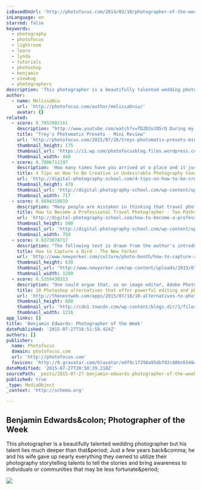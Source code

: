 ```yaml
---
isBasedOnUrl: 'http://photofocus.com/2014/03/10/photographer-of-the-week-benjamin-edwards-draft/'
inLanguage: en
starred: false
keywords:
  - photography
  - photofocus
  - lightroom
  - learn
  - lynda
  - tutorials
  - photoshop
  - benjamin
  - viewbug
  - photographers
description: 'This photographer is a beautifully talented wedding photographer but his talent lies much deeper than that. Just a few years back, he and his wife gave up nearly everything they owned to utilize their photography storytelling talents to tell the stories and bring awareness to individuals or communities that may be less fortunate.'
author:
  - name: MelissaNiu
    url: 'http://photofocus.com/author/melissabniu/'
    avatar: {}
related:
  - score: 0.7953981161
    description: "http://www.youtube.com/watch?v=TD2D2oJOSrQ During my career in photography I've met very few (if any) people who's rise to stardom has been more incredible than my pal Trey Ratcliff's rise. He's a brilliant individual who has the very unique mixture of business acumen, artistic eye, critical thinking, encyclopedic/scientific knowledge and downright folksy friendly approach to helping photographers succeed...."
    title: "Trey's Photomatix Presets - Mini Review"
    url: 'http://photofocus.com/2015/07/26/treys-photomatix-presets-mini-review/'
    thumbnail_height: 175
    thumbnail_url: 'https://i1.wp.com/photofocusblog.files.wordpress.com/2015/07/screen-shot-2015-07-21-at-5-36-13-pm.png?fit=440%2C330'
    thumbnail_width: 440
  - score: 0.7806711197
    description: 'How many times have you arrived at a place and it just is not up to your expectations? There is nothing worse than wasting your time, especially when it was all planned out to be a good day. What a letdown. But, what if you could turn that around and produce something amazing?'
    title: 4 Tips on How to Be Creative in Undesirable Photography Conditions
    url: 'http://digital-photography-school.com/4-tips-on-how-to-be-creative-in-undesirable-photography-conditions/'
    thumbnail_height: 478
    thumbnail_url: 'http://digital-photography-school.com/wp-content/uploads/2015/07/001-IBQ_3729-RESIZED.jpg'
    thumbnail_width: 717
  - score: 0.6604318619
    description: "Many people are mistaken in thinking that travel photography is just about traveling and making photos. While, although that sounds like a dream job, not many people will pay you to just travel and take nice looking photos. Like any job, travel photography is work - and usually, it's very demanding."
    title: How to Become a Professional Travel Photographer - Two Paths
    url: 'http://digital-photography-school.com/how-to-become-a-professional-travel-photographer-two-paths/'
    thumbnail_height: 500
    thumbnail_url: 'http://digital-photography-school.com/wp-content/uploads/2015/06/ForFb1.jpg'
    thumbnail_width: 750
  - score: 0.6373878717
    description: "The following text is drawn from the author's introduction to \"The Nature of Imitation,\" by Yola Monakhov Stockton, which is out July 25th from Schilt Publishing. When I first met Yola Monakhov Stockton, she was already a seasoned photojournalist who had worked in a number of conflict zones, including Afghanistan, Iraq, and Israel, where she was wounded."
    title: How to Capture a Bird - The New Yorker
    url: 'http://www.newyorker.com/culture/photo-booth/how-to-capture-a-bird'
    thumbnail_height: 630
    thumbnail_url: 'http://www.newyorker.com/wp-content/uploads/2015/07/Imitation_01-1200-630-21135129.jpg'
    thumbnail_width: 1200
  - score: 0.5359430313
    description: "One could argue that, as an image editor, Adobe Photoshop is in a class by itself - a unique industry standard. So perhaps it's counterintuitive to suggest alternatives or replacements for it. Still, some people who bought Photoshop in the past did so because it was the best image editing app, even if it had high-end features they knew they would never need."
    title: 10 Photoshop alternatives that offer powerful editing and photo management controls
    url: 'http://thenextweb.com/apps/2015/07/18/10-alternatives-to-photoshop-offer-powerful-editing-and-photo-management-controls/'
    thumbnail_height: 608
    thumbnail_url: 'http://cdn1.tnwcdn.com/wp-content/blogs.dir/1/files/2015/07/photoshopfeat.jpg'
    thumbnail_width: 1216
app_links: []
title: 'Benjamin Edwards: Photographer of the Week'
datePublished: '2015-07-27T16:51:58.424Z'
authors: []
publisher:
  name: Photofocus
  domain: photofocus.com
  url: 'http://photofocus.com'
  favicon: 'http://0.gravatar.com/blavatar/edf9c17298a95dbf02c80bc654849fde?s=16'
dateModified: '2015-07-27T20:50:39.218Z'
sourcePath: _posts/2015-07-27-benjamin-edwards-photographer-of-the-week.md
published: true
_type: MediaObject
_context: 'http://schema.org'

---
```

<article style=""><h1>Benjamin Edwards&amp;colon; Photographer of the Week</h1><p>This photographer is a beautifully talented wedding photographer but his talent lies much deeper than that&amp;period; Just a few years back&amp;comma; he and his wife gave up nearly everything they owned to utilize their photography storytelling talents to tell the stories and bring awareness to individuals or communities that may be less fortunate&amp;period;</p><img src="http://photofocusblog.files.wordpress.com/2013/09/screen-shot-2013-09-11-at-4-47-26-pm.png?w=770&amp;h=512" /></article>